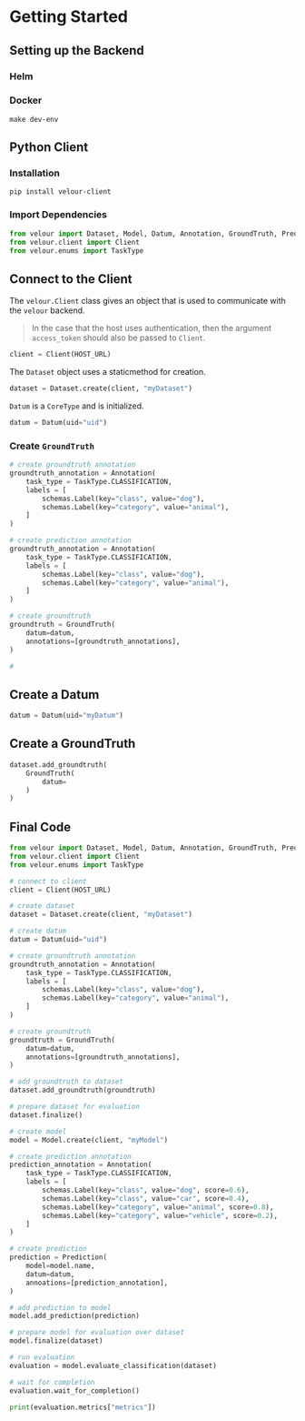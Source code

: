 # Getting Started

## Setting up the Backend

### Helm

### Docker

```shell
make dev-env
```

## Python Client

### Installation

```shell
pip install velour-client
```

### Import Dependencies

```py
from velour import Dataset, Model, Datum, Annotation, GroundTruth, Prediction, Label
from velour.client import Client
from velour.enums import TaskType
```

## Connect to the Client

The `velour.Client` class gives an object that is used to communicate with the `velour` backend.

> In the case that the host uses authentication, then the argument `access_token` should also be passed to `Client`.
```py
client = Client(HOST_URL)
```

The `Dataset` object uses a staticmethod for creation.

```py
dataset = Dataset.create(client, "myDataset")
```

`Datum` is a `CoreType` and is initialized.

```py
datum = Datum(uid="uid")
```

### Create `GroundTruth`
```py
# create groundtruth annotation
groundtruth_annotation = Annotation(
    task_type = TaskType.CLASSIFICATION,
    labels = [
        schemas.Label(key="class", value="dog"),
        schemas.Label(key="category", value="animal"),
    ]
)

# create prediction annotation
groundtruth_annotation = Annotation(
    task_type = TaskType.CLASSIFICATION,
    labels = [
        schemas.Label(key="class", value="dog"),
        schemas.Label(key="category", value="animal"),
    ]
)
```

```py
# create groundtruth
groundtruth = GroundTruth(
    datum=datum,
    annotations=[groundtruth_annotations],
)

#
```

## Create a Datum

```py
datum = Datum(uid="myDatum")
```

## Create a GroundTruth

```py
dataset.add_groundtruth(
    GroundTruth(
        datum=
    )
)
```

## Final Code

```py
from velour import Dataset, Model, Datum, Annotation, GroundTruth, Prediction, Label
from velour.client import Client
from velour.enums import TaskType

# connect to client
client = Client(HOST_URL)

# create dataset
dataset = Dataset.create(client, "myDataset")

# create datum
datum = Datum(uid="uid")

# create groundtruth annotation
groundtruth_annotation = Annotation(
    task_type = TaskType.CLASSIFICATION,
    labels = [
        schemas.Label(key="class", value="dog"),
        schemas.Label(key="category", value="animal"),
    ]
)

# create groundtruth
groundtruth = GroundTruth(
    datum=datum,
    annotations=[groundtruth_annotations],
)

# add groundtruth to dataset
dataset.add_groundtruth(groundtruth)

# prepare dataset for evaluation
dataset.finalize()

# create model
model = Model.create(client, "myModel")

# create prediction annotation
prediction_annotation = Annotation(
    task_type = TaskType.CLASSIFICATION,
    labels = [
        schemas.Label(key="class", value="dog", score=0.6),
        schemas.Label(key="class", value="car", score=0.4),
        schemas.Label(key="category", value="animal", score=0.8),
        schemas.Label(key="category", value="vehicle", score=0.2),
    ]
)

# create prediction
prediction = Prediction(
    model=model.name,
    datum=datum,
    annoations=[prediction_annotation],
)

# add prediction to model
model.add_prediction(prediction)

# prepare model for evaluation over dataset
model.finalize(dataset)

# run evaluation
evaluation = model.evaluate_classification(dataset)

# wait for completion
evaluation.wait_for_completion()

print(evaluation.metrics["metrics"])
```
